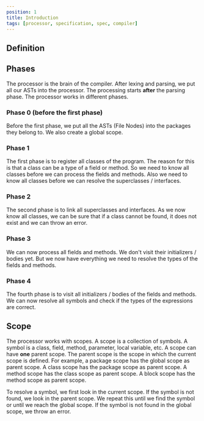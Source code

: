 ```yaml
---
position: 1
title: Introduction
tags: [processor, specification, spec, compiler]
---
```


## Definition

## Phases

The processor is the brain of the compiler. After lexing and parsing, we put all our ASTs into the processor. The
processing starts **after** the parsing phase. The processor works in different phases.

### Phase 0 (before the first phase)

Before the first phase, we put all the ASTs (File Nodes) into the packages they belong to. We also create a global
scope.

### Phase 1

The first phase is to register all classes of the program. The reason for this is that a class can be a type of a
field or method. So we need to know all classes before we can process the fields and methods. Also we need to know all classes before we can resolve the superclasses / interfaces.

### Phase 2

The second phase is to link all superclasses and interfaces. As we now know all classes, we can be sure that if a
class cannot be found, it does not exist and we can throw an error.

### Phase 3

We can now process all fields and methods. We don't visit their initializers / bodies yet. But we now have
everything we need to resolve the types of the fields and methods.

### Phase 4

The fourth phase is to visit all initializers / bodies of the fields and methods. We can now resolve all symbols
and check if the types of the expressions are correct.

## Scope

The processor works with scopes. A scope is a collection of symbols. A symbol is a class, field, method, parameter,
local variable, etc. A scope can have **one** parent scope. The parent scope is the scope in which the current scope
is defined. For example, a package scope has the global scope as parent scope. A class scope has the package scope as
parent scope. A method scope has the class scope as parent scope. A block scope has the method scope as parent scope.

To resolve a symbol, we first look in the current scope. If the symbol is not found, we look in the parent scope. We
repeat this until we find the symbol or until we reach the global scope. If the symbol is not found in the global
scope, we throw an error.
